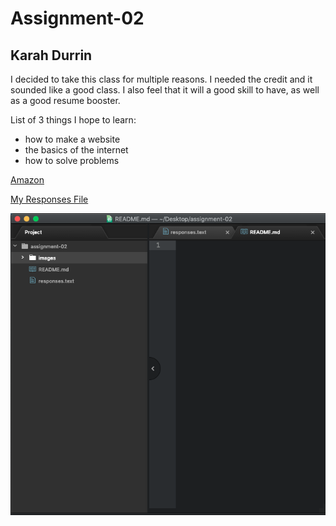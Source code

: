 # Assignment-02
## Karah Durrin

I decided to take this class for multiple reasons. I needed the credit and it sounded like a good class. I also feel that it will a good skill to have, as well as a good resume booster.

List of 3 things I hope to learn:

- how to make a website
- the basics of the internet
- how to solve problems

[Amazon](https://www.amazon.com)

[My Responses File](./responses.txt)

![My Screenshot](./images/screenshot.png)
